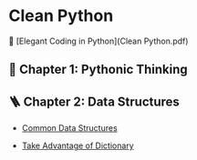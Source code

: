 # Clean Python

📖 [Elegant Coding in Python](Clean Python.pdf)

## 🤔 Chapter 1: Pythonic Thinking	



## 🪜 Chapter 2: Data Structures

- [Common Data Structures](data_structures/Common_Data_Structures.ipynb)

- [Take Advantage of Dictionary](data_structures/Take_Advantage_of_Dictionary.ipynb)

